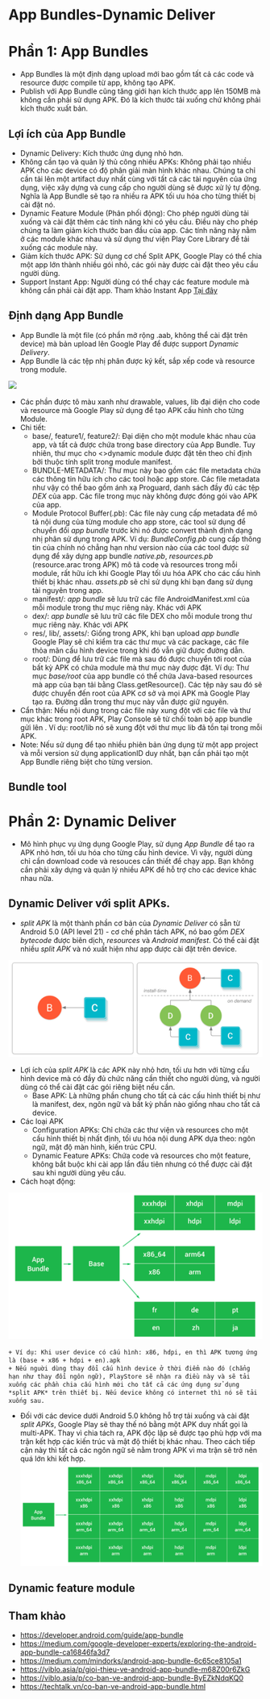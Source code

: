 # App Bundles-Dynamic Deliver
# Phần 1: App Bundles
- App Bundles là một định dạng upload mới bao gồm tất cả các code và resource được compile từ app, không tạo APK.
- Publish với App Bundle cũng tăng giới hạn kích thước app lên 150MB mà không cần phải sử dụng APK. Đó là kích thước tải xuống chứ không phải kích thước xuất bản.
## Lợi ích của App Bundle
- Dynamic Delivery: Kích thước ứng dụng nhỏ hơn.
- Không cần tạo và quản lý thủ công nhiều APKs: Không phải tạo nhiều APK cho các device có độ phân giải màn hình khác nhau. Chúng ta chỉ cần tải lên một artifact duy nhất cùng với tất cả các tài nguyên của ứng dụng, việc xây dựng và cung cấp cho người dùng sẽ được xử lý tự động. Nghĩa là App Bundle sẽ tạo ra nhiều ra APK tối ưu hóa cho từng thiết bị cài đặt nó.
- Dynamic Feature Module (Phân phối động): Cho phép người dùng tải xuống và cài đặt thêm các tính năng khi có yêu cầu. Điều này cho phép chúng ta làm giảm kích thước ban đầu của app. Các tính năng này nằm ở các module khác nhau và sử dụng thư viện Play Core Library để tải xuống các module này.
- Giảm kích thước APK: Sử dụng cơ chế Split APK, Google Play có thể chia một app lớn thành nhiều gói nhỏ, các gói này được cài đặt theo yêu cầu người dùng.
- Support Instant App: Người dùng có thể chạy các feature module mà không cần phải cài đặt app. Tham khảo Instant App 
  <a href="https://viblo.asia/p/android-instant-app-buoc-dot-pha-cho-trai-nghiem-nguoi-dung-XL6lAA0mlek">Tại đây</a>
## Định dạng App Bundle
- App Bundle là một file (có phần mở rộng .aab, không thể cài đặt trên device) mà bản upload lên Google Play để được support *Dynamic Delivery*.
- App Bundle là các tệp nhị phân được ký kết, sắp xếp code và resource trong module.

<img src="images/app_bundle_format.xml">

- Các phần được tô màu xanh như drawable, values, lib đại diện cho code và resource mà Google Play sử dụng để tạo APK cấu hình cho từng Module.
- Chi tiết:
	+ base/, feature1/, feature2/: Đại diện cho một module khác nhau của app, và tất cả được chứa trong base directory của App Bundle. Tuy nhiên, thư mục cho <>dynamic module</b> được đặt tên theo chỉ định bởi thuộc tính split trong module manifest.
  	+ BUNDLE-METADATA/: Thư mục này bao gồm các file metadata chứa các thông tin hữu ích cho các tool hoặc app store. Các file metadata như vậy có thể bao gồm ánh xạ Proguard, danh sách đầy đủ các tệp *DEX* của app. Các file trong mục này không được đóng gói vào APK của app.
  	+ Module Protocol Buffer(.pb): Các file này cung cấp metadata để mô tả nội dung của từng module cho app store, các tool sử dụng để chuyển đổi *app bundle* trước khi nó được convert thành định dạng nhị phân sử dụng trong APK. Ví dụ: *BundleConfig.pb* cung cấp thông tin của chính nó chẳng hạn như version nào của các tool được sử dụng để xây dựng app bundle *native.pb*, *resources.pb* (resource.arac trong APK) mô tả code và resources trong mỗi module, rất hữu ích khi Google Play tối ưu hóa APK cho các cấu hình thiết bị khác nhau. *assets.pb* sẽ chỉ sử dụng khi bạn đang sử dụng tài nguyên trong app.
  	+ manifest/: *app bundle* sẽ lưu trữ các file AndroidManifest.xml của mỗi module trong thư mục riêng này. Khác với APK
  	+ dex/: *app bundle* sẽ lưu trữ các file DEX cho mỗi module trong thư mục riêng này. Khác với APK
  	+ res/, lib/, assets/: Giống trong APK, khi bạn upload *app bundle* Google Play sẽ chỉ kiểm tra các thư mục và các package, các file thỏa mãn cấu hình device trong khi đó vẫn giữ được đường dẫn.
  	+ root/: Dùng để lưu trữ các file mà sau đó được chuyển tới root của bất kỳ APK có chứa module mà thư mục này được đặt. Ví dụ: Thư mục *base/root* của app bundle có thể chứa Java-based resources mà app của bạn tải bằng Class.getResource(). Các tệp này sau đó sẽ được chuyển đến root của APK cơ sở và mọi APK mà Google Play tạo ra. Đường dẫn trong thư mục này vẫn được giữ nguyên.
- Cẩn thận: Nếu nội dung trong các file này xung đột với các file và thư mục khác trong root APK, Play Console sẽ từ chối toàn bộ app bundle gửi lên . Ví dụ: root/lib nó sẽ xung đột với thư mục lib đã tồn tại trong mỗi APK.
- Note: Nếu sử dụng để tạo nhiều phiên bản ứng dụng từ một app project và mỗi version sử dụng applicationID duy nhất, bạn cần phải tạo một App Bundle riêng biệt cho từng version.

## Bundle tool

# Phần 2: Dynamic Deliver
- Mô hình phục vụ ứng dụng Google Play, sử dụng *App Bundle* để tạo ra APK nhỏ hơn, tối ưu hóa cho từng cấu hình device. Vì vậy, người dùng chỉ cần download code và resouces cần thiết để chạy app. Bạn không cần phải xây dựng và quản lý nhiều APK để hỗ trợ cho các device khác nhau nữa.

## Dynamic Deliver với split APKs.
- *split APK* là một thành phần cơ bản của *Dynamic Deliver* có sẵn từ Android 5.0 (API level 21) - cơ chế phân tách APK, nó bao gồm *DEX bytecode* được biên dịch, *resources* và *Android manifest*. Có thể cài đặt nhiều *split APK* và nó xuất hiện như app được cài đặt trên device.

<img src="images/dynamic_split_apk.png">

- Lợi ích của *split APK* là các APK này nhỏ hơn, tối ưu hơn với từng cấu hình device mà có đầy đủ chức năng cần thiết cho người dùng, và người dùng có thể cài đặt các gói riêng biệt nếu cần.
	+ Base APK: Là những phần chung cho tất cả các cấu hình thiết bị như là manifest, dex, ngôn ngữ và bất kỳ phần nào giống nhau cho tất cả device.
- Các loại APK
	+ Configuration APKs: Chỉ chứa các thư viện và resources cho một cấu hình thiết bị nhất định, tối ưu hóa nội dung APK dựa theo: ngôn ngữ, mật độ màn hình, kiến trúc CPU.
	+ Dynamic Feature APKs: Chứa code và resources cho một feature, không bắt buộc khi cài app lần đầu tiên nhưng có thể được cài đặt sau khi người dùng yêu cầu.
- Cách hoạt động:

<img src="images/split_apk.png">

	+ Ví dụ: Khi user device có cấu hình: x86, hdpi, en thì APK tương ứng là (base + x86 + hdpi + en).apk
	+ Nếu nguời dùng thay đổi cấu hình device ở thời điểm nào đó (chẳng hạn như thay đổi ngôn ngữ), PlayStore sẽ nhận ra điều này và sẽ tải xuống các phần chia cấu hình mới cho tất cả các ứng dụng sử dụng *split APK* trên thiết bị. Nếu device không có internet thì nó sẽ tải xuống sau.
- Đối với các device dưới Android 5.0 không hỗ trợ tải xuống và cài đặt *split APKs*, Google Play sẽ thay thế nó bằng một APK duy nhất gọi là multi-APK. Thay vì chia tách ra, APK độc lập sẽ được tạo phù hợp với ma trận kết hợp các kiến trúc và mật độ thiết bị khác nhau. Theo cách tiếp cận này thì tất cả các ngôn ngữ sẽ nằm trong APK vì ma trận sẽ trở nên quá lớn khi kết hợp.
	<img src="images/lower21.png">

## Dynamic feature module

## Tham khảo
- https://developer.android.com/guide/app-bundle
- https://medium.com/google-developer-experts/exploring-the-android-app-bundle-ca16846fa3d7
- https://medium.com/mindorks/android-app-bundle-6c65ce8105a1
- https://viblo.asia/p/gioi-thieu-ve-android-app-bundle-m68Z00r6ZkG
- https://viblo.asia/p/co-ban-ve-android-app-bundle-ByEZkNdqKQ0
- https://techtalk.vn/co-ban-ve-android-app-bundle.html
